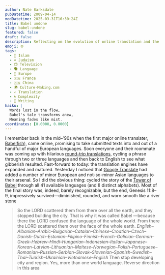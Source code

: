 ```yaml
---
author: Nate Barksdale
pubDatetime: 2009-04-14
modDatetime: 2025-03-31T16:30:24Z
title: Babel undone
slug: babel-undone
featured: false
draft: false
description: Reflecting on the evolution of online translation and the effects of language mixing, this piece delves into the transformative journey of a biblical story through many languages.
emoji: 🌐
tags:
  - 🌙 Islam
  - ✡️ Judaism
  - 📺 Television
  - 🗣️ Language
  - 🍷 Europe
  - 🇫🇷 France
  - 🇨🇳 China
  - 🌍 Culture-Making.com
  - ✍️ Translation
  - 🌀 Complexity
  - 📝 Writing
haiku: |
  Words lost in the flow,  
  Babel's tale transforms anew,  
  Meaning fades like mist.
coordinates: [0.0000, 0.0000]
---
```


I remember back in the mid–'90s when the first major online translater, [Babelfish](https://www.google.com/search?q=%22Babelfish%22%20en.wikipedia.org)), came online, promising to take submitted texts into and out of a handful of major European languages. Soon everyone and their roommate was coming up with hilarious [round-trip translations](http://web.archive.org/web/20170906200043/http://tashian.com/multibabel/), cycling a phrase through two or three languages and then back to English to see what gibberish resulted. Fast-forward to today: the translation engines have expanded and matured. Yesterday I noticed that [Google Translate](http://translate.google.com/) had added a number of minor European and not-so-minor Asian languages to their arsenal. So I did the obvious thing: cycled the story of the [Tower of Babel](http://www.biblegateway.com/passage/?search=Genesis%2011:1-9&version=31;) through all 41 available languages (and 8 distinct alphabets). Most of the final story was, indeed, barely recognizable, but the end, Genesis 11:8–9, impressively survived—diminished, rounded, and worn smooth like a river stone

> So the LORD scattered them from there over all the earth, and they stopped building the city. That is why it was called Babel —because there the LORD confused the language of the whole world. From there the LORD scattered them over the face of the whole earth. _English–Albanian–Arabic–Bulgarian–Catalan–Chinese–Croatian–Czech–Danish–Dutch–Estonian–Filipino–Finnish–French–Galician–German–Greek–Hebrew–Hindi–Hungarian–Indonesian–Italian–Japanese–Korean–Latvian–Lithuanian–Maltese–Norwegian–Polish–Portuguese–Romanian–Russian–Serbian–Slovak–Slovenian–Spanish–Swedish–Thai–Turkish–Ukrainian–Vietnamese–English_ Then stop developing city and region. Yes, more than one world language. Reverse direction in this area
